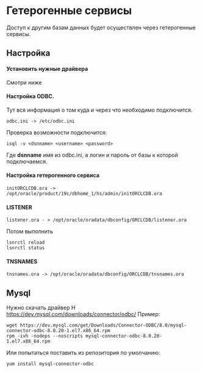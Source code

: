 # Гетерогенные сервисы
Доступ к другим базам данных будет осуществлен через гетерогенные сервисы.  

## Настройка
#### Установить нужные драйвера
Смотри ниже
#### Настройка ODBC.
Тут вся информация о том куда и через что необходимо подключится.
```
odbc.ini -> /etc/odbc.ini
```
Проверка возможности подключится:
```
isql -v <dsnname> <username> <password>
```
Где **dsnname** имя из odbc.ini, а логин и пароль от базы к которой подключаемся.
####  Настройка гетерогенного сервиса
```
initORCLCDB.ora -> /opt/oracle/product/19c/dbhome_1/hs/admin/initORCLCDB.ora
```
#### LISTENER
```
listener.ora - > /opt/oracle/oradata/dbconfig/ORCLCDB/listener.ora
```
Потом выполнить
```
lsnrctl reload
lsnrctl status
```
#### TNSNAMES
```
tnsnames.ora -> /opt/oracle/oradata/dbconfig/ORCLCDB/tnsnames.ora
```

## Mysql
Нужно скачать драйвер  Н
https://dev.mysql.com/downloads/connector/odbc/
Пример:
```
wget https://dev.mysql.com/get/Downloads/Connector-ODBC/8.0/mysql-connector-odbc-8.0.20-1.el7.x86_64.rpm
rpm -ivh -nodeps --noscripts mysql-connector-odbc-8.0.20-1.el7.x86_64.rpm
```
Или попытаться поставить из репозитория по умолчанию:
```
yum install mysql-connector-odbc
```
